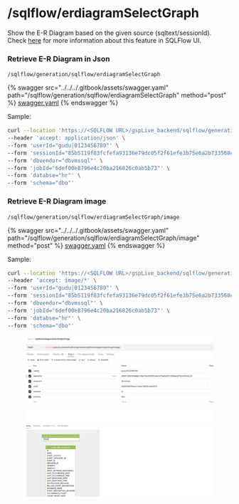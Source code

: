 # /sqlflow/erdiagramSelectGraph

Show the E-R Diagram based on the given source (sqltext/sessionId). Check [here](../../../1.-introduction/getting-started/convert-sql-to-e-r-diagram.md) for more information about this feature in SQLFlow UI.

### Retrieve E-R Diagram in Json

```
/sqlflow/generation/sqlflow/erdiagramSelectGraph
```

{% swagger src="../../../.gitbook/assets/swagger.yaml" path="/sqlflow/generation/sqlflow/erdiagramSelectGraph" method="post" %}
[swagger.yaml](../../../.gitbook/assets/swagger.yaml)
{% endswagger %}

Sample:

```bash
curl --location 'https://<SQLFLOW URL>/gspLive_backend/sqlflow/generation/sqlflow/erdiagramSelectGraph' \
--header 'accept: application/json' \
--form 'userId="gudu|0123456789"' \
--form 'sessionId="85b5119f83fcfefa93136e79dc05f2f61efe3b75e6a2b733568e0879c24f0c08_1680615728918"' \
--form 'dbvendor="dbvmssql"' \
--form 'jobId="6def00e8796e4c20ba216826c0ab5b73"' \
--form 'databse="hr"' \
--form 'schema="dbo"'
```

### Retrieve E-R Diagram image

```
/sqlflow/generation/sqlflow/erdiagramSelectGraph/image
```

{% swagger src="../../../.gitbook/assets/swagger.yaml" path="/sqlflow/generation/sqlflow/erdiagramSelectGraph/image" method="post" %}
[swagger.yaml](../../../.gitbook/assets/swagger.yaml)
{% endswagger %}

Sample:

```bash
curl --location 'https://<SQLFLOW URL>/gspLive_backend/sqlflow/generation/sqlflow/erdiagramSelectGraph/image' \
--header 'accept: image/*' \
--form 'userId="gudu|0123456789"' \
--form 'sessionId="85b5119f83fcfefa93136e79dc05f2f61efe3b75e6a2b733568e0879c24f0c08_1680615728918"' \
--form 'dbvendor="dbvmssql"' \
--form 'jobId="6def00e8796e4c20ba216826c0ab5b73"' \
--form 'databse="hr"' \
--form 'schema="dbo"'
```

<figure><img src="../../../.gitbook/assets/04053.png" alt=""><figcaption></figcaption></figure>
